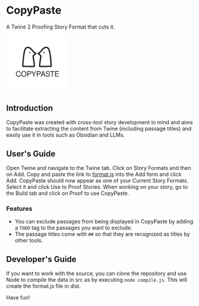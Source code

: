 # CopyPaste
A Twine 2 Proofing Story Format that cuts it.

<img src="dist/icon.svg" width="33%" height="33%">

## Introduction
CopyPaste was created with cross-tool story development in mind and aims to facilitate extracting the content from Twine (including passage titles) and easily use it in tools such as Obsidian and LLMs.

## User's Guide
Open Twine and navigate to the Twine tab. Click on Story Formats and then on Add.
Copy and paste the link to [format.js](https://cocoknight.com/CopyPaste/dist/format.js) into the Add form and click Add.
CopyPaste should now appear as one of your Current Story Formats.
Select it and click Use to Proof Stories.
When working on your story, go to the Build tab and click on Proof to use CopyPaste.

### Features
- You can exclude passages from being displayed in CopyPaste by adding a ```TODO``` tag to the passages you want to exclude.
- The passage titles come with ```##``` so that they are recognized as titles by other tools.

## Developer's Guide
If you want to work with the source, you can clone the repository and use Node to compile the data in src as by executing ```node compile.js```. This will create the format.js file in dist.

Have fun!
